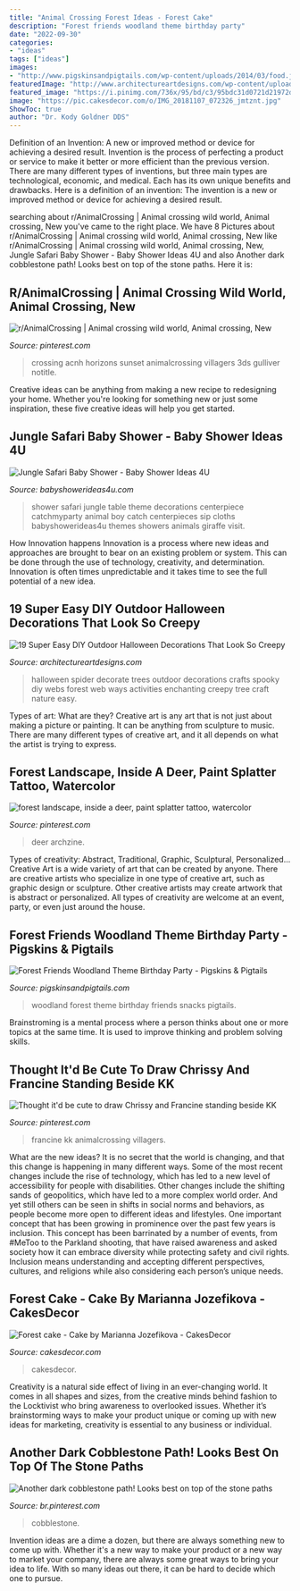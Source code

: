 ```yaml
---
title: "Animal Crossing Forest Ideas - Forest Cake"
description: "Forest friends woodland theme birthday party"
date: "2022-09-30"
categories:
- "ideas"
tags: ["ideas"]
images:
- "http://www.pigskinsandpigtails.com/wp-content/uploads/2014/03/food.jpg"
featuredImage: "http://www.architectureartdesigns.com/wp-content/uploads/2016/10/1-2.jpg"
featured_image: "https://i.pinimg.com/736x/95/bd/c3/95bdc31d0721d21972dfe975d9b77768.jpg"
image: "https://pic.cakesdecor.com/o/IMG_20181107_072326_jmtznt.jpg"
ShowToc: true
author: "Dr. Kody Goldner DDS"
---
```



Definition of an Invention: A new or improved method or device for achieving a desired result.
Invention is the process of perfecting a product or service to make it better or more efficient than the previous version. There are many different types of inventions, but three main types are technological, economic, and medical. Each has its own unique benefits and drawbacks. Here is a definition of an invention: 
The invention is a new or improved method or device for achieving a desired result.

	

		
searching about r/AnimalCrossing | Animal crossing wild world, Animal crossing, New you've came to the right place. We have 8 Pictures about r/AnimalCrossing | Animal crossing wild world, Animal crossing, New like r/AnimalCrossing | Animal crossing wild world, Animal crossing, New, Jungle Safari Baby Shower - Baby Shower Ideas 4U and also Another dark cobblestone path! Looks best on top of the stone paths. Here it is:
		
    
## R/AnimalCrossing | Animal Crossing Wild World, Animal Crossing, New

<img loading=lazy src="https://i.pinimg.com/736x/7b/f6/46/7bf646eeff6cde62c09a59df8b549922.jpg" onerror="this.onerror=null;this.src='https://tse4.mm.bing.net/th?id=OIP.Ikkz7-1jw5RQoUc-rs5AtQHaEK&amp;pid=15.1';" alt="r/AnimalCrossing | Animal crossing wild world, Animal crossing, New">

_Source: pinterest.com_

>crossing acnh horizons sunset animalcrossing villagers 3ds gulliver notitle. 

	

Creative ideas can be anything from making a new recipe to redesigning your home. Whether you're looking for something new or just some inspiration, these five creative ideas will help you get started.

    
## Jungle Safari Baby Shower - Baby Shower Ideas 4U

<img loading=lazy src="https://babyshowerideas4u.com/wp-content/uploads/2014/04/Jungle-Safari-Baby-Shower-setting.jpg" onerror="this.onerror=null;this.src='https://tse4.mm.bing.net/th?id=OIP.Z4dIdQ8hT70vkiE5iFJAVQHaFh&amp;pid=15.1';" alt="Jungle Safari Baby Shower - Baby Shower Ideas 4U">

_Source: babyshowerideas4u.com_

>shower safari jungle table theme decorations centerpiece catchmyparty animal boy catch centerpieces sip cloths babyshowerideas4u themes showers animals giraffe visit. 

	

How Innovation happens
Innovation is a process where new ideas and approaches are brought to bear on an existing problem or system. This can be done through the use of technology, creativity, and determination. Innovation is often times unpredictable and it takes time to see the full potential of a new idea.

    
## 19 Super Easy DIY Outdoor Halloween Decorations That Look So Creepy

<img loading=lazy src="http://www.architectureartdesigns.com/wp-content/uploads/2016/10/1-2.jpg" onerror="this.onerror=null;this.src='https://tse1.mm.bing.net/th?id=OIP.EF9Y1WbHxu9cMObRTi4Q2gHaLH&amp;pid=15.1';" alt="19 Super Easy DIY Outdoor Halloween Decorations That Look So Creepy">

_Source: architectureartdesigns.com_

>halloween spider decorate trees outdoor decorations crafts spooky diy webs forest web ways activities enchanting creepy tree craft nature easy. 

	

Types of art: What are they?
Creative art is any art that is not just about making a picture or painting. It can be anything from sculpture to music. There are many different types of creative art, and it all depends on what the artist is trying to express.

    
## Forest Landscape, Inside A Deer, Paint Splatter Tattoo, Watercolor

<img loading=lazy src="https://i.pinimg.com/736x/bb/df/7c/bbdf7c67712fe8789941fac460b6c9cf.jpg" onerror="this.onerror=null;this.src='https://tse4.mm.bing.net/th?id=OIP.uHH5JG7DW0XldiwfdB-8sAHaLH&amp;pid=15.1';" alt="forest landscape, inside a deer, paint splatter tattoo, watercolor">

_Source: pinterest.com_

>deer archzine. 

	

Types of creativity: Abstract, Traditional, Graphic, Sculptural, Personalized...
Creative Art is a wide variety of art that can be created by anyone. There are creative artists who specialize in one type of creative art, such as graphic design or sculpture. Other creative artists may create artwork that is abstract or personalized. All types of creativity are welcome at an event, party, or even just around the house.

    
## Forest Friends Woodland Theme Birthday Party - Pigskins &amp; Pigtails

<img loading=lazy src="http://www.pigskinsandpigtails.com/wp-content/uploads/2014/03/food.jpg" onerror="this.onerror=null;this.src='https://tse1.mm.bing.net/th?id=OIP.hBg9cVfaNu0Ey5V7PF7goQHaE7&amp;pid=15.1';" alt="Forest Friends Woodland Theme Birthday Party - Pigskins &amp; Pigtails">

_Source: pigskinsandpigtails.com_

>woodland forest theme birthday friends snacks pigtails. 

	

Brainstroming is a mental process where a person thinks about one or more topics at the same time. It is used to improve thinking and problem solving skills.

    
## Thought It&#039;d Be Cute To Draw Chrissy And Francine Standing Beside KK

<img loading=lazy src="https://i.pinimg.com/736x/f7/fe/ec/f7feec13c7aece733c07f3b82e0474b7.jpg" onerror="this.onerror=null;this.src='https://tse4.mm.bing.net/th?id=OIP.i9Wt_m95unv0-Ul5fY7LpQHaJ3&amp;pid=15.1';" alt="Thought it&#039;d be cute to draw Chrissy and Francine standing beside KK">

_Source: pinterest.com_

>francine kk animalcrossing villagers. 

	

What are the new ideas?
It is no secret that the world is changing, and that this change is happening in many different ways. Some of the most recent changes include the rise of technology, which has led to a new level of accessibility for people with disabilities. Other changes include the shifting sands of geopolitics, which have led to a more complex world order. And yet still others can be seen in shifts in social norms and behaviors, as people become more open to different ideas and lifestyles.
One important concept that has been growing in prominence over the past few years is inclusion. This concept has been barrinated by a number of events, from #MeToo to the Parkland shooting, that have raised awareness and asked society how it can embrace diversity while protecting safety and civil rights. Inclusion means understanding and accepting different perspectives, cultures, and religions while also considering each person’s unique needs.

    
## Forest Cake - Cake By Marianna Jozefikova - CakesDecor

<img loading=lazy src="https://pic.cakesdecor.com/o/IMG_20181107_072326_jmtznt.jpg" onerror="this.onerror=null;this.src='https://tse2.mm.bing.net/th?id=OIP.RzAW7IeLqnvCAIEUB2JYjwHaJ3&amp;pid=15.1';" alt="Forest cake - Cake by Marianna Jozefikova - CakesDecor">

_Source: cakesdecor.com_

>cakesdecor. 

	

Creativity is a natural side effect of living in an ever-changing world. It comes in all shapes and sizes, from the creative minds behind fashion to the Locktivist who bring awareness to overlooked issues. Whether it’s brainstorming ways to make your product unique or coming up with new ideas for marketing, creativity is essential to any business or individual.

    
## Another Dark Cobblestone Path! Looks Best On Top Of The Stone Paths

<img loading=lazy src="https://i.pinimg.com/736x/95/bd/c3/95bdc31d0721d21972dfe975d9b77768.jpg" onerror="this.onerror=null;this.src='https://tse3.mm.bing.net/th?id=OIP.201uNExK3CSvJ8U4Ms2dHAHaJ4&amp;pid=15.1';" alt="Another dark cobblestone path! Looks best on top of the stone paths">

_Source: br.pinterest.com_

>cobblestone. 

	

Invention ideas are a dime a dozen, but there are always something new to come up with. Whether it's a new way to make your product or a new way to market your company, there are always some great ways to bring your idea to life. With so many ideas out there, it can be hard to decide which one to pursue.

